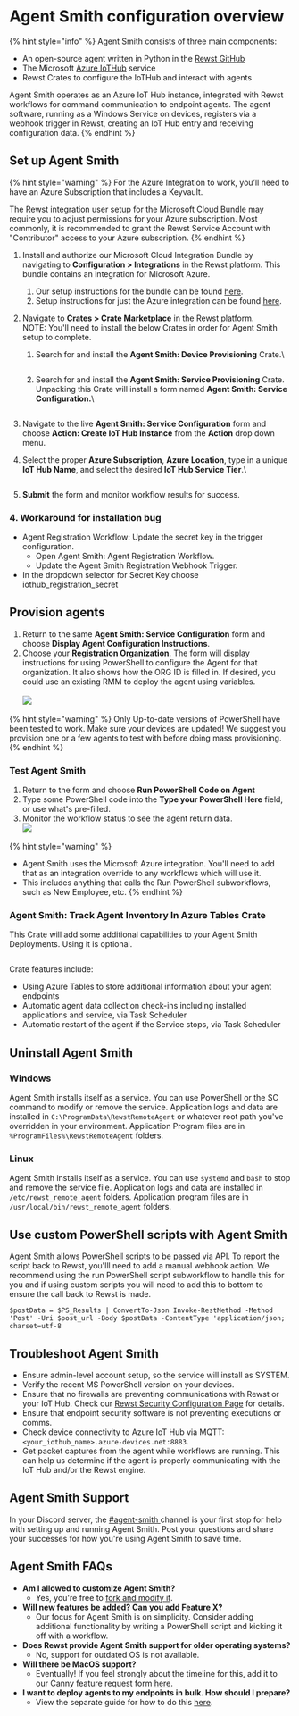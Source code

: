 # Agent Smith configuration overview

{% hint style="info" %}
Agent Smith consists of three main components:

* An open-source agent written in Python in the [Rewst GitHub](https://github.com/RewstApp/agent-smith-go)
* The Microsoft [Azure IoTHub](https://azure.microsoft.com/en-us/products/iot-hub) service
* Rewst Crates to configure the IoTHub and interact with agents

Agent Smith operates as an Azure IoT Hub instance, integrated with Rewst workflows for command communication to endpoint agents. The agent software, running as a Windows Service on devices, registers via a webhook trigger in Rewst, creating an IoT Hub entry and receiving configuration data.
{% endhint %}

## Set up Agent Smith

{% hint style="warning" %}
For the Azure Integration to work, you’ll need to have an Azure Subscription that includes a Keyvault.

The Rewst integration user setup for the Microsoft Cloud Bundle may require you to adjust permissions for your Azure subscription. Most commonly, it is recommended to grant the Rewst Service Account with "Contributor" access to your Azure subscription.
{% endhint %}

1. Install and authorize our Microsoft Cloud Integration Bundle by navigating to **Configuration > Integrations** in the Rewst platform. This bundle contains an integration for Microsoft Azure.
   1. Our setup instructions for the bundle can be found [here](https://docs.rewst.help/documentation/integrations/cloud/microsoft-cloud-integration-bundle).
   2. Setup instructions for just the Azure integration can be found [here](https://docs.rewst.help/documentation/integrations/cloud/microsoft-cloud-integration-bundle/microsoft-azure/microsoft-azure-integration-setup).
2. Navigate to **Crates > Crate Marketplace** in the Rewst platform.\
   NOTE: You'll need to install the below Crates in order for Agent Smith setup to complete.
   1.  Search for and install the **Agent Smith: Device Provisioning** Crate.\\

       <figure><img src="../../.gitbook/assets/Screenshot 2025-02-07 at 1.35.34 PM.png" alt=""><figcaption></figcaption></figure>
   2.  Search for and install the **Agent Smith: Service Provisioning** Crate. Unpacking this Crate will install a form named **Agent Smith: Service Configuration.**\\

       <figure><img src="../../.gitbook/assets/Screenshot 2025-02-07 at 1.36.54 PM.png" alt=""><figcaption></figcaption></figure>
3. Navigate to the live **Agent Smith: Service Configuration** form and choose **Action: Create IoT Hub Instance** from the **Action** drop down menu.
4.  Select the proper **Azure Subscription**, **Azure Location**, type in a unique **IoT Hub Name**, and select the desired **IoT Hub Service Tier**.\\

    <figure><img src="../../.gitbook/assets/Screenshot 2025-02-07 at 2.43.55 PM.png" alt=""><figcaption></figcaption></figure>
5. **Submit** the form and monitor workflow results for success.

### 4. Workaround for installation bug

* Agent Registration Workflow: Update the secret key in the trigger configuration.
  * Open Agent Smith: Agent Registration Workflow.
  * Update the Agent Smith Registration Webhook Trigger.
* In the dropdown selector for Secret Key choose iothub\_registration\_secret

## Provision agents

1. Return to the same **Agent Smith: Service Configuration** form and choose **Display Agent Configuration Instructions**.
2. Choose your **Registration Organization**. The form will display instructions for using PowerShell to configure the Agent for that organization. It also shows how the ORG ID is filled in. If desired, you could use an existing RMM to deploy the agent using variables.\
   \
   ![](<../../.gitbook/assets/Screenshot 2025-02-07 at 2.50.37 PM.png>)

{% hint style="warning" %}
Only Up-to-date versions of PowerShell have been tested to work. Make sure your devices are updated! We suggest you provision one or a few agents to test with before doing mass provisioning.
{% endhint %}

### Test Agent Smith

1. Return to the form and choose **Run PowerShell Code on Agent**
2. Type some PowerShell code into the **Type your PowerShell Here** field, or use what's pre-filled.
3. Monitor the workflow status to see the agent return data.\
   ![](<../../.gitbook/assets/Screenshot 2025-02-07 at 2.54.04 PM.png>)

{% hint style="warning" %}
* Agent Smith uses the Microsoft Azure integration. You'll need to add that as an integration override to any workflows which will use it.
* This includes anything that calls the Run PowerShell subworkflows, such as New Employee, etc.
{% endhint %}

### Agent Smith: Track Agent Inventory In Azure Tables Crate

This Crate will add some additional capabilities to your Agent Smith Deployments. Using it is optional.

<figure><img src="../../.gitbook/assets/Screenshot 2025-02-07 at 2.57.50 PM.png" alt=""><figcaption></figcaption></figure>

Crate features include:

* Using Azure Tables to store additional information about your agent endpoints
* Automatic agent data collection check-ins including installed applications and service, via Task Scheduler
* Automatic restart of the agent if the Service stops, via Task Scheduler

## Uninstall Agent Smith

### Windows

Agent Smith installs itself as a service. You can use PowerShell or the SC command to modify or remove the service. Application logs and data are installed in `C:\ProgramData\RewstRemoteAgent` or whatever root path you've overridden in your environment. Application Program files are in `%ProgramFiles%\RewstRemoteAgent` folders.

### Linux

Agent Smith installs itself as a service. You can use `systemd` and `bash` to stop and remove the service file. Application logs and data are installed in `/etc/rewst_remote_agent` folders. Application program files are in `/usr/local/bin/rewst_remote_agent` folders.

## Use custom PowerShell scripts with Agent Smith

Agent Smith allows PowerShell scripts to be passed via API. To report the script back to Rewst, you'lll need to add a manual webhook action. We recommend using the run PowerShell script subworkflow to handle this for you and if using custom scripts you will need to add this to bottom to ensure the call back to Rewst is made.

```
$postData = $PS_Results | ConvertTo-Json Invoke-RestMethod -Method 'Post' -Uri $post_url -Body $postData -ContentType 'application/json; charset=utf-8
```

## Troubleshoot Agent Smith

* Ensure admin-level account setup, so the service will install as SYSTEM.
* Verify the recent MS PowerShell version on your devices.
* Ensure that no firewalls are preventing communications with Rewst or your IoT Hub. Check our [Rewst Security Configuration Page](https://docs.rewst.help/security) for details.
* Ensure that endpoint security software is not preventing executions or comms.
* Check device connectivity to Azure IoT Hub via MQTT: `<your_iothub_name>.azure-devices.net:8883`.
* Get packet captures from the agent while workflows are running. This can help us determine if the agent is properly communicating with the IoT Hub and/or the Rewst engine.

## Agent Smith Support

In your Discord server, the [#agent-smith ](https://discord.com/channels/936789089703845988/1184866106482110608)channel is your first stop for help with setting up and running Agent Smith. Post your questions and share your successes for how you're using Agent Smith to save time.

## Agent Smith FAQs

* **Am I allowed to customize Agent Smith?**
  * Yes, you're free to [fork and modify it](https://github.com/RewstApp/rewst_remote_agent).
* **Will new features be added? Can you add Feature X?**
  * Our focus for Agent Smith is on simplicity. Consider adding additional functionality by writing a PowerShell script and kicking it off with a workflow.
* **Does Rewst provide Agent Smith support for older operating systems?**
  * No, support for outdated OS is not available.
* **Will there be MacOS support?**
  * Eventually! If you feel strongly about the timeline for this, add it to our Canny feature request form [here](https://rewst.canny.io/agent-smith).
* **I want to deploy agents to my endpoints in bulk. How should I prepare?**
  * View the separate guide for how to do this [here](bulk-onboarding-with-agent-smith.md).
